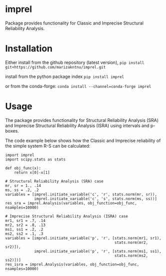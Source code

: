 # imprel
Package provides functionality for Classic and Imprecise Structural Reliability Analysis.


# Installation
Either install from the github repository (latest version),
```pip install git+https://github.com/marizakntnu/imprel.git```

install from the python package index
```pip install imprel```

or from the conda-forge:
```conda install --channel=conda-forge imprel```



# Usage
The package provides functionality for Structural Reliability Analysis (SRA) 
and Imprecise Structural Reliability Analysis (ISRA) using intervals and p-boxes.
 
The code example below shows how the Classic and Imprecise reliability
of the simple system R-S can be calculated:

```
import imprel
import scipy.stats as stats

def obj_func(x):
    return x[0]-x[1]

# Structural Reliability Analysis (SRA) case
mr, sr = 1., .14
ms, ss = .2, .2
variables = [imprel.initiate_variable('c', 'r', stats.norm(mr, sr)),
             imprel.initiate_variable('c', 's', stats.norm(ms, ss))]
res_sra = imprel.Analysis(variables, obj_function=obj_func, nsamples=10000)
            
# Imprecise Structural Reliability Analysis (ISRA) case
mr1, sr1 = .7, .14
mr2, sr2 = .8, .13
ms1, ss1 = .2, .2
ms2, ss2 = .1, .3
variables = [imprel.initiate_variable('p', 'r', [stats.norm(mr1, sr1),
                                                 stats.norm(mr2, sr2)]),
             imprel.initiate_variable('p', 'r', [stats.norm(ms1, ss1),
                                                 stats.norm(ms2, ss2)])]
res_isra = imprel.Analysis(variables, obj_function=obj_func, nsamples=10000)
```
